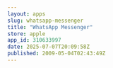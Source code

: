 ```yaml
---
layout: apps
slug: whatsapp-messenger
title: "WhatsApp Messenger"
store: apple
app_id: 310633997
date: 2025-07-07T20:09:58Z
published: 2009-05-04T02:43:49Z
---
```

